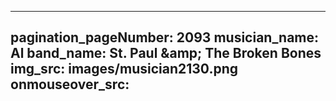 ------
pagination_pageNumber: 2093
musician_name: Al
band_name: St. Paul &amp;amp; The Broken Bones
img_src: images/musician2130.png
onmouseover_src: 
------